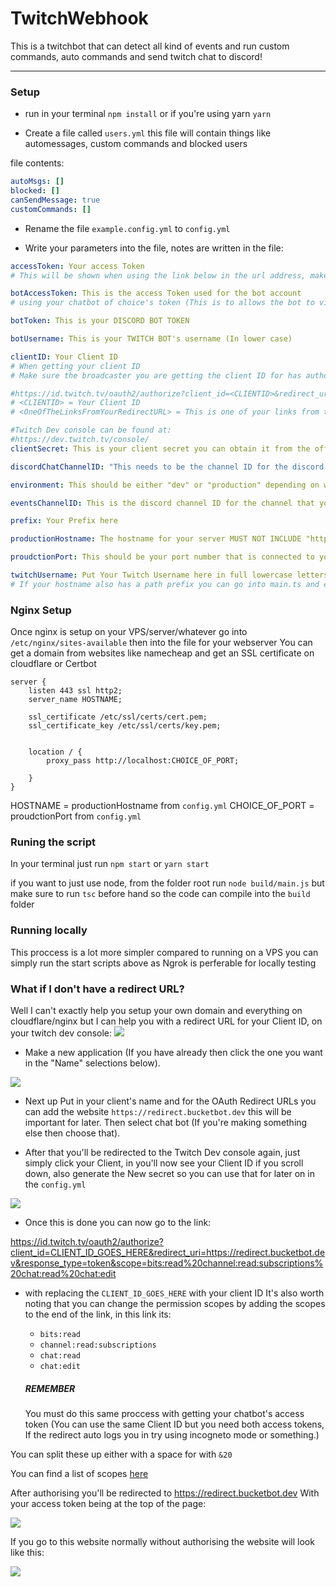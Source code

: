 # TwitchWebhook

This is a twitchbot that can detect all kind of events and run custom commands, auto commands and send twitch chat to discord!

---

### Setup

- run in your terminal `npm install` or if you're using yarn `yarn`

- Create a file called `users.yml` this file will contain things like automessages, custom commands and blocked users

file contents:

```yml
autoMsgs: []
blocked: []
canSendMessage: true
customCommands: []
```

- Rename the file `example.config.yml` to `config.yml`

- Write your parameters into the file, notes are written in the file:

```yml
accessToken: Your access Token
# This will be shown when using the link below in the url address, make sure this access token was allowed

botAccessToken: This is the access Token used for the bot account
# using your chatbot of choice's token (This is to allows the bot to view and type in chat)

botToken: This is your DISCORD BOT TOKEN

botUsername: This is your TWITCH BOT's username (In lower case)

clientID: Your Client ID
# When getting your client ID
# Make sure the broadcaster you are getting the client ID for has authorised this link

#https://id.twitch.tv/oauth2/authorize?client_id=<CLIENTID>&redirect_uri=<OneOfTheLinksFromYourRedirectURL>&response_type=token&scope=bits:read%20channel:read:subscriptions
# <CLIENTID> = Your Client ID
# <OneOfTheLinksFromYourRedirectURL> = This is one of your links from the "OAuth Redirect URLs" on your twitch dev console

#Twitch Dev console can be found at:
#https://dev.twitch.tv/console/
clientSecret: This is your client secret you can obtain it from the offical twitch dev dashboard

discordChatChannelID: "This needs to be the channel ID for the discord channel that you want messages to go to"

environment: This should be either "dev" or "production" depending on which environment you are currnetly on

eventsChannelID: This is the discord channel ID for the channel that you want twitch events to be sent to

prefix: Your Prefix here

productionHostname: The hostname for your server MUST NOT INCLUDE "https://" EG "www.example.com" (This code works better with nginx but you can use your own provider)

proudctionPort: This should be your port number that is connected to your server (EG your nginx server port)

twitchUsername: Put Your Twitch Username here in full lowercase letters
# If your hostname also has a path prefix you can go into main.ts and edit under "port" in "ReverseProxyAdapter":  "pathprefix" same case for the external port
```

### Nginx Setup

Once nginx is setup on your VPS/server/whatever go into
`/etc/nginx/sites-available` then into the file for your webserver
You can get a domain from websites like namecheap and get an SSL certificate on cloudflare or Certbot

```
server {
    listen 443 ssl http2;
    server_name HOSTNAME;

    ssl_certificate /etc/ssl/certs/cert.pem;
    ssl_certificate_key /etc/ssl/certs/key.pem;


    location / {
        proxy_pass http://localhost:CHOICE_OF_PORT;

    }
}
```

HOSTNAME = productionHostname from `config.yml`
CHOICE_OF_PORT = proudctionPort from `config.yml`

### Runing the script

In your terminal just run `npm start` or `yarn start`

if you want to just use node, from the folder root run `node build/main.js` but make sure to run `tsc` before hand so the code can compile into the `build` folder

### Running locally

This proccess is a lot more simpler compared to running on a VPS you can simply run the start scripts above as Ngrok is perferable for locally testing

### What if I don't have a redirect URL?

Well I can't exactly help you setup your own domain and everything on cloudflare/nginx but I can help you with a redirect URL for your Client ID, on your twitch dev console:
![](https://i.imgur.com/YADhNZ9.png)

- Make a new application (If you have already then click the one you want in the "Name" selections below).

![](https://i.imgur.com/oZYZJnN.png)

- Next up Put in your client's name and for the OAuth Redirect URLs you can add the website `https://redirect.bucketbot.dev` this will be important for later.
  Then select chat bot (If you're making something else then choose that).

- After that you'll be redirected to the Twitch Dev console again, just simply click your Client, in you'll now see your Client ID if you scroll down, also generate the New secret so you can use that for later on in the `config.yml`

![](https://i.imgur.com/Vxoscln.png)

- Once this is done you can now go to the link:

https://id.twitch.tv/oauth2/authorize?client_id=CLIENT_ID_GOES_HERE&redirect_uri=https://redirect.bucketbot.dev&response_type=token&scope=bits:read%20channel:read:subscriptions%20chat:read%20chat:edit

- with replacing the `CLIENT_ID_GOES_HERE` with your client ID
  It's also worth noting that you can change the permission scopes by adding the scopes to the end of the link, in this link its:

  - `bits:read`
  - `channel:read:subscriptions`
  - `chat:read`
  - `chat:edit`

  ##### REMEMBER

  You must do this same proccess with getting your chatbot's access token (You can use the same Client ID but you need both access tokens, If the redirect auto logs you in try using incogneto mode or something.)

You can split these up either with a space for with `&20`

You can find a list of scopes [here](https://dev.twitch.tv/docs/authentication/#scopes)

After authorising you'll be redirected to https://redirect.bucketbot.dev
With your access token being at the top of the page:

![](https://i.imgur.com/KwvtKvc.png)

If you go to this website normally without authorising the website will look like this:

![](https://i.imgur.com/AKlFE55.png)
